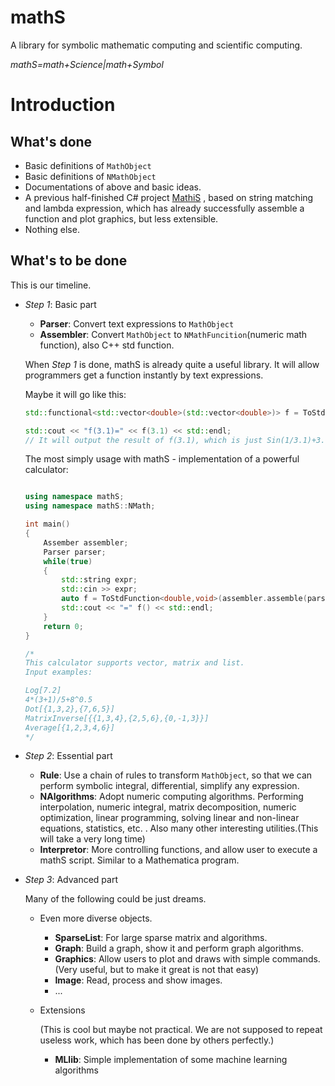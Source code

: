 # mathS

A library for symbolic mathematic computing and scientific computing.

*mathS=math+Science|math+Symbol*

# Introduction

## What's done

* Basic definitions of `MathObject` 
* Basic definitions of `NMathObject`
* Documentations of above and basic ideas.
* A previous half-finished C# project [MathiS](https://github.com/EasternJournalist/MathiS) , based on string matching and lambda expression, which has already successfully assemble a function and plot graphics, but less extensible.
* Nothing else.

## What's to be done

This is our timeline.

* *Step 1*: Basic part

  * **Parser**: Convert text expressions to `MathObject`
  * **Assembler**: Convert `MathObject` to `NMathFuncition`(numeric math function), also C++ std function. 

  When *Step 1* is done, mathS is already quite a useful library. It will allow programmers  get a function instantly by text expressions.

  Maybe it will go like this:

  ```C++
  std::functional<std::vector<double>(std::vector<double>)> f = ToStdFunction<double, double>(assembler.assemble(parser.parse("Sin[1/x]+x^2","x")));
  
  std::cout << "f(3.1)=" << f(3.1) << std::endl;
  // It will output the result of f(3.1), which is just Sin(1/3.1)+3.1^2
  ```

  The most simply usage with mathS - implementation of a powerful calculator:

  ```C++
  
  using namespace mathS;
  using namespace mathS::NMath;
  
  int main()
  {
      Assember assembler;
      Parser parser;
      while(true)
      {
          std::string expr;
          std::cin >> expr;
          auto f = ToStdFunction<double,void>(assembler.assemble(parser.parse(expr)));
          std::cout << "=" f() << std::endl;
      }
      return 0;
  }
  
  /*
  This calculator supports vector, matrix and list.
  Input examples:
  
  Log[7.2]
  4*(3+1)/5+8^0.5
  Dot[{1,3,2},{7,6,5}]
  MatrixInverse[{{1,3,4},{2,5,6},{0,-1,3}}]
  Average[{1,2,3,4,6}]
  */
  ```

* *Step 2*: Essential part

  * **Rule**: Use a chain of rules to transform `MathObject`, so that we can perform symbolic integral, differential, simplify any expression.
  * **NAlgorithms**: Adopt numeric computing algorithms. Performing interpolation, numeric integral, matrix decomposition, numeric optimization, linear programming, solving linear and non-linear equations, statistics, etc. . Also many other interesting utilities.(This will take a very long time)
  * **Interpretor**: More controlling functions, and allow user to execute a mathS script. Similar to a Mathematica program.

* *Step 3*: Advanced part

  Many of the following could be just dreams. 

  * Even  more diverse objects. 

    * **SparseList**: For large sparse matrix and algorithms.
    * **Graph**: Build a graph, show it and perform graph algorithms.
    * **Graphics**: Allow users to plot and draws with simple commands. (Very useful, but to make it great is not that easy)
    * **Image**:  Read, process and show images.
    * ...

  * Extensions

    (This is cool but maybe not practical. We are not supposed to repeat useless work, which has been done by others perfectly.)

    * **MLlib**: Simple implementation of some machine learning algorithms
